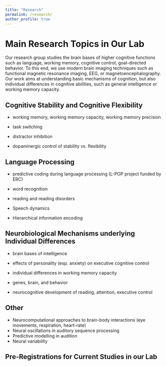 ```yaml
---
title: "Research"
permalink: /research/
author_profile: true
---
```




# Main Research Topics in Our Lab

Our research group studies the brain bases of higher cognitive functions such as language, working memory, cognitive control, goal-directed behavior. To this end, we use modern brain imaging techniques such as functional magnetic resonance imaging, EEG, or magnetoencephalography. Our work aims at understanding basic mechanisms of cognition, but also individual differences in cognitive abilities, such as general intelligence or working memory capacity.

 
## Cognitive Stability and Cognitive Flexibility

- working memory, working memory capacity, working memory precision

- task switching

- distractor inhibition

- dopaminergic control of stability vs. flexibility

 
## Language Processing

- predictive coding during language processing (L-POP project funded by ERC)

- word recognition

- reading and reading disorders

- Speech dynamics
- Hierarchical information encoding  


 
## Neurobiological Mechanisms underlying Individual Differences

- brain bases of intelligence

- effects of personality (esp. anxiety) on executive cognitive control

- individual differences in working memory capacity

- genes, brain, and behavior

- neurocognitive development of reading, attention, executive control

## Other

- Neurocomputational approaches to brain-body interactions (eye movements, respiration, heart-rate)
- Neural oscillations in auditory sequence processing
- Predictive modelling in audition 
- Neural variability



## Pre-Registrations for Current Studies in our Lab

